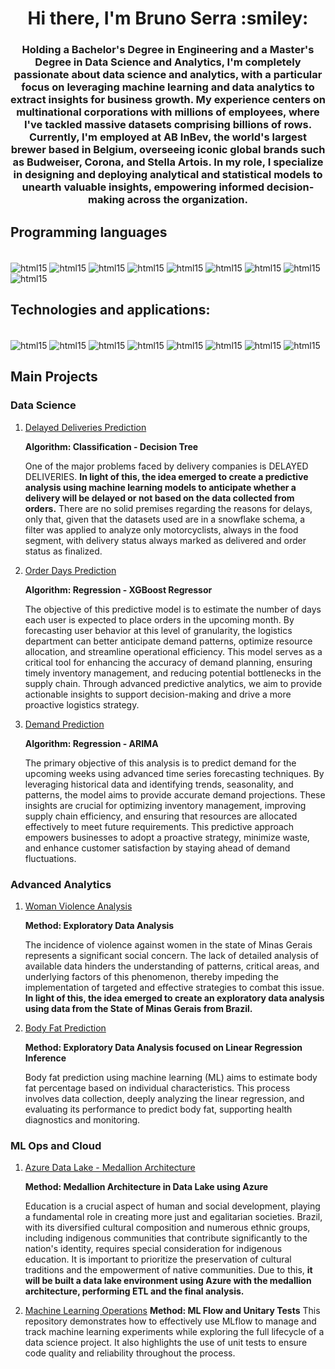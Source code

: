 <h1 align="center">Hi there, I'm Bruno Serra :smiley:</h1>
<h3 align="center">Holding a Bachelor's Degree in Engineering and a Master's Degree in Data Science and Analytics, I'm completely passionate about data science and analytics, with a particular focus on leveraging machine learning and data analytics to extract insights for business growth. My experience centers on multinational corporations with millions of employees, where I've tackled massive datasets comprising billions of rows. Currently, I'm employed at AB InBev, the world's largest brewer based in Belgium, overseeing iconic global brands such as Budweiser, Corona, and Stella Artois. In my role, I specialize in designing and deploying analytical and statistical models to unearth valuable insights, empowering informed decision-making across the organization.</h3>


## Programming languages
<div style="display:inline_block"><br/>
  <img align="center" alt="html15" src="https://img.shields.io/badge/Python-14354C?style=for-the-badge&logo=python&logoColor=white" />
  <img align="center" alt="html15" src="https://img.shields.io/badge/Apache%20Spark-FDEE21?style=flat-square&logo=apachespark&logoColor=black" />
  <img align="center" alt="html15" src="https://img.shields.io/badge/numpy-%23013243.svg?style=for-the-badge&logo=numpy&logoColor=white" />
  <img align="center" alt="html15" src="https://img.shields.io/badge/pandas-%23150458.svg?style=for-the-badge&logo=pandas&logoColor=white" />
  <img align="center" alt="html15" src="https://img.shields.io/badge/scikit--learn-%23F7931E.svg?style=for-the-badge&logo=scikit-learn&logoColor=white" />
  <img align="center" alt="html15" src="https://img.shields.io/badge/SciPy-%230C55A5.svg?style=for-the-badge&logo=scipy&logoColor=%white" />
  <img align="center" alt="html15" src="https://img.shields.io/badge/JavaScript-F7DF1E?style=for-the-badge&logo=javascript&logoColor=black" /> 
  <img align="center" alt="html15" src="https://img.shields.io/badge/node.js-6DA55F?style=for-the-badge&logo=node.js&logoColor=white" /> 
  <img align="center" alt="html15" src="https://img.shields.io/badge/Markdown-000000?style=for-the-badge&logo=markdown&logoColor=white" />
</div>


## Technologies and applications:
<div style="display:inline_block"><br/>
  <img align="center" alt="html15" src="https://img.shields.io/badge/mlflow-%23d9ead3.svg?style=for-the-badge&logo=numpy&logoColor=blue" />
  <img align="center" alt="html15" src="https://img.shields.io/badge/Databricks-FF3621?style=for-the-badge&logo=Databricks&logoColor=white" />
  <img align="center" alt="html15" src="https://img.shields.io/badge/Microsoft_Azure-0089D6?style=for-the-badge&logo=microsoft-azure&logoColor=white" /> 
  <img align="center" alt="html15" src="https://img.shields.io/badge/MySQL-00000F?style=for-the-badge&logo=mysql&logoColor=white" /> 
  <img align="center" alt="html15" src="https://img.shields.io/badge/power_bi-F2C811?style=for-the-badge&logo=powerbi&logoColor=black" />	
  <img align="center" alt="html15" src="https://img.shields.io/badge/MongoDB-4EA94B?style=for-the-badge&logo=mongodb&logoColor=white" /> 
  <img align="center" alt="html15" src="https://img.shields.io/badge/Microsoft_Excel-217346?style=for-the-badge&logo=microsoft-excel&logoColor=white" /> 
  <img align="center" alt="html15" src="https://img.shields.io/badge/Jira-0052CC?style=for-the-badge&logo=Jira&logoColor=whit" />	
</div>

## Main Projects

### Data Science
1. [Delayed Deliveries Prediction](https://github.com/bbucalonserra/delivery-delay-prediction)

   **Algorithm: Classification - Decision Tree**
   
   One of the major problems faced by delivery companies is DELAYED DELIVERIES. **In light of this, the idea emerged to create a predictive analysis using machine learning models to anticipate whether a delivery will be delayed or not based on the data collected from orders.** There are no solid premises regarding the reasons for delays, only that, given that the datasets used are in a snowflake schema, a filter was applied to analyze only motorcyclists, always in the food segment, with delivery status always marked as delivered and order status as finalized.

2. [Order Days Prediction](https://github.com/bbucalonserra/order-days-prediction)
   
   **Algorithm: Regression - XGBoost Regressor**
   
   The objective of this predictive model is to estimate the number of days each user is expected to place orders in the upcoming month. By forecasting user behavior at this level of granularity, the logistics department can better anticipate demand patterns, optimize resource allocation, and streamline operational efficiency. This model serves as a critical tool for enhancing the accuracy of demand planning, ensuring timely inventory management, and reducing potential bottlenecks in the supply chain. Through advanced predictive analytics, we aim to provide actionable insights to support decision-making and drive a more proactive logistics strategy.

3. [Demand Prediction](https://github.com/bbucalonserra/demand-forecasting-and-prediction)

   **Algorithm: Regression - ARIMA**
   
   The primary objective of this analysis is to predict demand for the upcoming weeks using advanced time series forecasting techniques. By leveraging historical data and identifying trends, seasonality, and patterns, the model aims to provide accurate demand projections. These insights are crucial for optimizing inventory management, improving supply chain efficiency, and ensuring that resources are allocated effectively to meet future requirements. This predictive approach empowers businesses to adopt a proactive strategy, minimize waste, and enhance customer satisfaction by staying ahead of demand fluctuations.

### Advanced Analytics

1. [Woman Violence Analysis](https://github.com/bbucalonserra/woman-violence-analysis)

   **Method: Exploratory Data Analysis**
   
   The incidence of violence against women in the state of Minas Gerais represents a significant social concern. The lack of detailed analysis of available data hinders the understanding of patterns, critical areas, and underlying factors of this phenomenon, thereby impeding the implementation of targeted and effective strategies to combat this issue. **In light of this, the idea emerged to create an exploratory data analysis using data from the State of Minas Gerais from Brazil.**
   
2. [Body Fat Prediction](https://github.com/bbucalonserra/body-fat-prediction)

   **Method: Exploratory Data Analysis focused on Linear Regression Inference**
   
   Body fat prediction using machine learning (ML) aims to estimate body fat percentage based on individual characteristics. This process involves data collection, deeply analyzing the linear regression, and evaluating its performance to predict body fat, supporting health diagnostics and monitoring.

### ML Ops and Cloud

1. [Azure Data Lake - Medallion Architecture](https://github.com/bbucalonserra/azure-data-lake)

   **Method: Medallion Architecture in Data Lake using Azure**
   
   Education is a crucial aspect of human and social development, playing a fundamental role in creating more just and egalitarian societies. Brazil, with its diversified cultural composition and numerous ethnic groups, including indigenous communities that contribute significantly to the nation's identity, requires special consideration for indigenous education. It is important to prioritize the preservation of cultural traditions and the empowerment of native communities. Due to this, **it will be built a data lake environment using Azure with the medallion architecture, performing ETL and the final analysis.**
   
2. [Machine Learning Operations](https://github.com/bbucalonserra/mlops-cycle)
   **Method: ML Flow and Unitary Tests**
   This repository demonstrates how to effectively use MLflow to manage and track machine learning experiments while exploring the full lifecycle of a data science project. It also highlights the use of unit tests to ensure code quality and reliability throughout the process.

